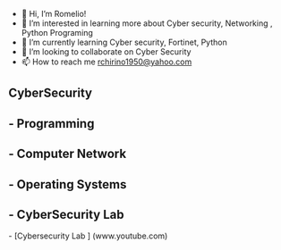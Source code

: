 - 👋 Hi, I’m Romelio!
- 👀 I’m interested in learning more about Cyber security, Networking , Python Programing
- 🌱 I’m currently learning Cyber security, Fortinet, Python
- 💞️ I’m looking to collaborate on Cyber Security
- 📫 How to reach me rchirino1950@yahoo.com

<h2> CyberSecurity </h2>


<h2> - Programming </h2>


<h2>  - Computer Network </h2>


<h2>  - Operating Systems </h2>

<h2>  - CyberSecurity Lab </h2>
- [Cybersecurity Lab ] (www.youtube.com)


<!---
cyberiku/cyberiku is a ✨ special ✨ repository because its `README.md` (this file) appears on your GitHub profile.
You can click the Preview link to take a look at your changes.
--->
